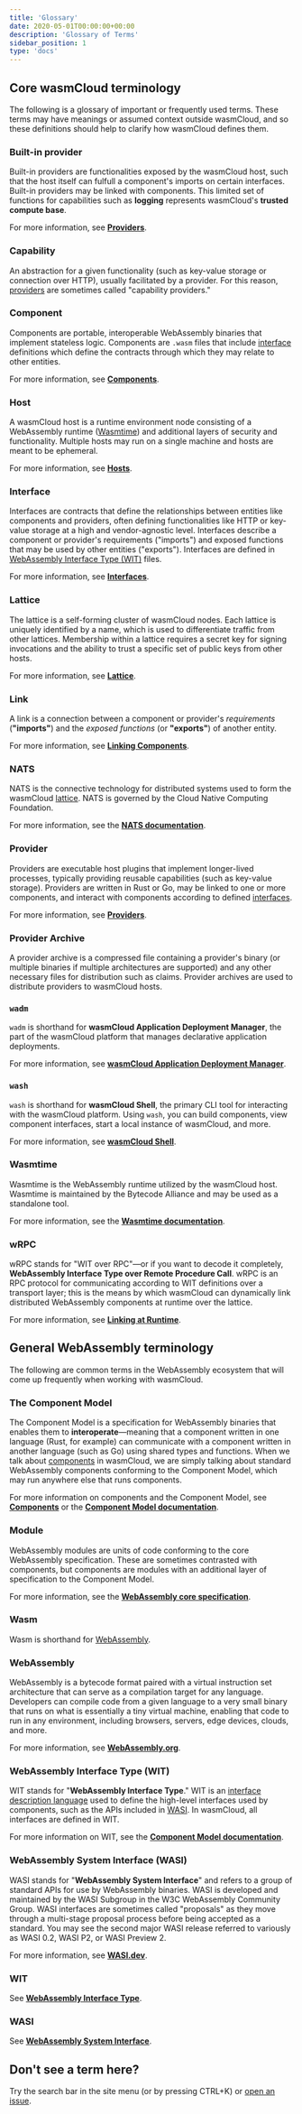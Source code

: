 ```yaml
---
title: 'Glossary'
date: 2020-05-01T00:00:00+00:00
description: 'Glossary of Terms'
sidebar_position: 1
type: 'docs'
---
```


## Core wasmCloud terminology

The following is a glossary of important or frequently used terms. These terms may have meanings or assumed context outside wasmCloud, and so these definitions should help to clarify how wasmCloud defines them.

### Built-in provider

Built-in providers are functionalities exposed by the wasmCloud host, such that the host itself can fulfull a component's imports on certain interfaces. Built-in providers may be linked with components. This limited set of functions for capabilities such as **logging** represents wasmCloud's **trusted compute base**.

For more information, see [**Providers**](/docs/concepts/providers).

### Capability

An abstraction for a given functionality (such as key-value storage or connection over HTTP), usually facilitated by a provider. For this reason, [providers](#provider) are sometimes called "capability providers."

### Component

Components are portable, interoperable WebAssembly binaries that implement stateless logic. Components are `.wasm` files that include [interface](#interface) definitions which define the contracts through which they may relate to other entities.

For more information, see [**Components**](/docs/concepts/components).

### Host

A wasmCloud host is a runtime environment node consisting of a WebAssembly runtime ([Wasmtime](#wasmtime)) and additional layers of security and functionality. Multiple hosts may run on a single machine and hosts are meant to be ephemeral.

For more information, see [**Hosts**](/docs/concepts/hosts/).

### Interface

Interfaces are contracts that define the relationships between entities like components and providers, often defining functionalities like HTTP or key-value storage at a high and vendor-agnostic level. Interfaces describe a component or provider's requirements ("imports") and exposed functions that may be used by other entities ("exports"). Interfaces are defined in [WebAssembly Interface Type (WIT)](#wit) files.

For more information, see [**Interfaces**](/docs/concepts/interfaces/).

### Lattice

The lattice is a self-forming cluster of wasmCloud nodes. Each lattice is uniquely identified by a name, which is used to differentiate traffic from other lattices. Membership within a lattice requires a secret key for signing invocations and the ability to trust a specific set of public keys from other hosts.

For more information, see [**Lattice**](/docs/concepts/lattice).

### Link

A link is a connection between a component or provider's _requirements_ (**"imports"**) and the _exposed functions_ (or **"exports"**) of another entity.

For more information, see [**Linking Components**](/docs/concepts/linking-components/).

### NATS

NATS is the connective technology for distributed systems used to form the wasmCloud [lattice](#lattice). NATS is governed by the Cloud Native Computing Foundation.

For more information, see the [**NATS documentation**](https://docs.nats.io/).

### Provider

Providers are executable host plugins that implement longer-lived processes, typically providing reusable capabilities (such as key-value storage). Providers are written in Rust or Go, may be linked to one or more components, and interact with components according to defined [interfaces](#interface).

For more information, see [**Providers**](/docs/concepts/providers).

### Provider Archive

A provider archive is a compressed file containing a provider's binary (or multiple binaries if multiple architectures are supported) and any other necessary files for distribution such as claims. Provider archives are used to distribute providers to wasmCloud hosts.

### `wadm`

`wadm` is shorthand for **wasmCloud Application Deployment Manager**, the part of the wasmCloud platform that manages declarative application deployments.

For more information, see [**wasmCloud Application Deployment Manager**](/docs/ecosystem/wadm/).

### `wash`

`wash` is shorthand for **wasmCloud Shell**, the primary CLI tool for interacting with the wasmCloud platform. Using `wash`, you can build components, view component interfaces, start a local instance of wasmCloud, and more.

For more information, see [**wasmCloud Shell**](/docs/ecosystem/wash/).

### Wasmtime

Wasmtime is the WebAssembly runtime utilized by the wasmCloud host. Wasmtime is maintained by the Bytecode Alliance and may be used as a standalone tool.

For more information, see the [**Wasmtime documentation**](https://docs.wasmtime.dev/).

### wRPC

wRPC stands for "WIT over RPC"&mdash;or if you want to decode it completely, **WebAssembly Interface Type over Remote Procedure Call**. wRPC is an RPC protocol for communicating according to WIT definitions over a transport layer; this is the means by which wasmCloud can dynamically link distributed WebAssembly components at runtime over the lattice.

For more information, see [**Linking at Runtime**](/docs/concepts/linking-components/linking-at-runtime).

## General WebAssembly terminology

The following are common terms in the WebAssembly ecosystem that will come up frequently when working with wasmCloud.

### The Component Model

The Component Model is a specification for WebAssembly binaries that enables them to **interoperate**&mdash;meaning that a component written in one language (Rust, for example) can communicate with a component written in another language (such as Go) using shared types and functions. When we talk about [components](#component) in wasmCloud, we are simply talking about standard WebAssembly components conforming to the Component Model, which may run anywhere else that runs components.

For more information on components and the Component Model, see [**Components**](/docs/concepts/components/) or the [**Component Model documentation**](https://component-model.bytecodealliance.org/).

### Module

WebAssembly modules are units of code conforming to the core WebAssembly specification. These are sometimes contrasted with components, but components are modules with an additional layer of specification to the Component Model.

For more information, see the [**WebAssembly core specification**](https://webassembly.github.io/spec/core/syntax/modules.html).

### Wasm

Wasm is shorthand for [WebAssembly](#webassembly).

### WebAssembly

WebAssembly is a bytecode format paired with a virtual instruction set architecture that can serve as a compilation target for any language. Developers can compile code from a given language to a very small binary that runs on what is essentially a tiny virtual machine, enabling that code to run in any environment, including browsers, servers, edge devices, clouds, and more.

For more information, see [**WebAssembly.org**](https://webassembly.org/).

### WebAssembly Interface Type (WIT)

WIT stands for "**WebAssembly Interface Type**." WIT is an [interface description language](https://en.wikipedia.org/wiki/Interface_description_language) used to define the high-level interfaces used by components, such as the APIs included in [WASI](#webassembly-system-interface-wasi). In wasmCloud, all interfaces are defined in WIT.

For more information on WIT, see the [**Component Model documentation**](https://component-model.bytecodealliance.org/design/wit.html).

### WebAssembly System Interface (WASI)

WASI stands for "**WebAssembly System Interface**" and refers to a group of standard APIs for use by WebAssembly binaries. WASI is developed and maintained by the WASI Subgroup in the W3C WebAssembly Community Group. WASI interfaces are sometimes called "proposals" as they move through a multi-stage proposal process before being accepted as a standard. You may see the second major WASI release referred to variously as WASI 0.2, WASI P2, or WASI Preview 2.

For more information, see [**WASI.dev**](https://wasi.dev/).

### WIT

See [**WebAssembly Interface Type**](#webassembly-interface-type-wit).

### WASI

See [**WebAssembly System Interface**](#webassembly-system-interface-wasi).

## Don't see a term here?

Try the search bar in the site menu (or by pressing CTRL+K) or [open an issue](https://github.com/wasmCloud/wasmcloud.com/issues/new).
